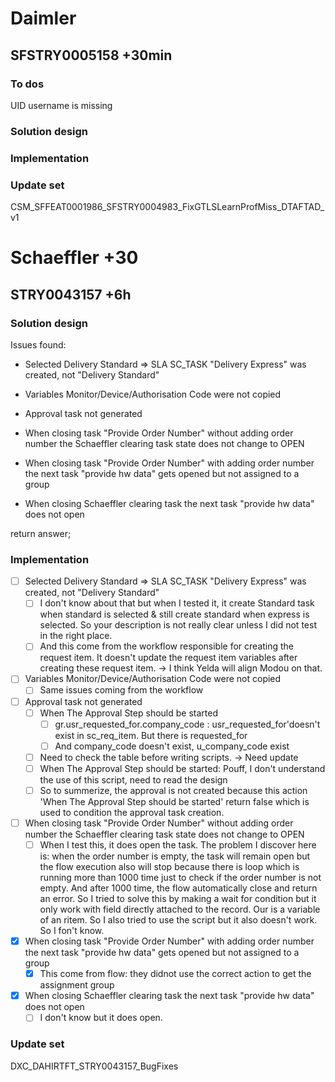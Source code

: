 # Daimler

## SFSTRY0005158 +30min

### To dos
UID username is missing

### Solution design

### Implementation

### Update set
CSM_SFFEAT0001986_SFSTRY0004983_FixGTLSLearnProfMiss_DTAFTAD_v1

# Schaeffler +30

## STRY0043157 +6h

### Solution design
Issues found:
- Selected Delivery Standard => SLA SC_TASK "Delivery Express" was created, not "Delivery Standard"

- Variables Monitor/Device/Authorisation Code were not copied

- Approval task not generated

- When closing task "Provide Order Number" without adding order number the Schaeffler clearing task state does not change to OPEN

- When closing task "Provide Order Number" with adding order number  the next task "provide hw data" gets opened but not assigned to a group

- When closing  Schaeffler clearing task the next task "provide hw data" does not open
 
 
return answer;

### Implementation
- [ ] Selected Delivery Standard => SLA SC_TASK "Delivery Express" was created, not "Delivery Standard"
	- [ ] I don't know about that but when I tested it, it create Standard task when standard is selected & still create standard when express is selected. So your description is not really clear unless I did not test in the right place.
	- [ ] And this come from the workflow responsible for creating the request item. It doesn't update the request item variables after creating these request item. -> I think Yelda will align Modou on that.
- [ ] Variables Monitor/Device/Authorisation Code were not copied
	- [ ] Same issues coming from the workflow
- [ ] Approval task not generated
	- [ ] When The Approval Step should be started
		- [ ] gr.usr_requested_for.company_code : usr_requested_for'doesn't exist in sc_req_item. But there is requested_for
		- [ ] And company_code doesn't exist, u_company_code exist
	- [ ] Need to check the table before writing scripts. -> Need update
	- [ ] When The Approval Step should be started: Pouff, I don't understand the use of this script, need to read the design
	- [ ] So to summerize, the approval is not created because this action 'When The Approval Step should be started' return false which is used to condition the approval task creation.
- [ ] When closing task "Provide Order Number" without adding order number the Schaeffler clearing task state does not change to OPEN
	- [ ] When I test this, it does open the task. The problem I discover here is: when the order number is empty, the task will remain open but the flow execution also will stop because there is loop which is running more than 1000 time just to check if the order number is not empty. And after 1000 time, the flow automatically close and return an error. So I tried to solve this by making a wait for condition but it only work with field directly attached to the record. Our is a variable of an ritem. So I also tried to use the script but it also doesn't work. So I fon't know.
- [x] When closing task "Provide Order Number" with adding order number  the next task "provide hw data" gets opened but not assigned to a group
	- [x] This come from flow: they didnot use the correct action to get the assignment group
- [x] When closing  Schaeffler clearing task the next task "provide hw data" does not open
	- [ ] I don't know but it does open.

### Update set
DXC_DAHIRTFT_STRY0043157_BugFixes